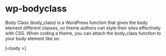 wp-bodyclass
============

Body Class (body_class) is a WordPress function that gives the body element different classes, so theme authors can style their sites effectively with CSS. 
When coding a theme, you can attach the body_class function to your body element like so:

[<body <?php body_class($class); ?>>]
